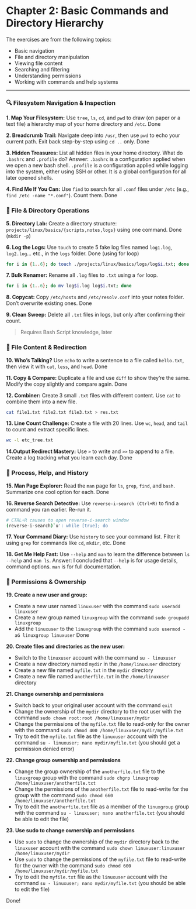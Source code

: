 # Chapter 2: Basic Commands and Directory Hierarchy

The exercises are from the following topics:
- Basic navigation
- File and directory manipulation
- Viewing file content
- Searching and filtering
- Understanding permissions
- Working with commands and help systems

---

### 🔍 Filesystem Navigation & Inspection

**1. Map Your Filesystem:** Use `tree`, `ls`, `cd`, and `pwd` to draw (on paper or a text file) a hierarchy map of your home directory and `/etc`.
Done

**2. Breadcrumb Trail:** Navigate deep into `/usr`, then use `pwd` to echo your current path. Exit back step-by-step using `cd ..` only.
Done

**3. Hidden Treasures:** List all hidden files in your home directory. What do `.bashrc` and `.profile` do?
Answer: `.bashrc` is a configuration applied when we open a new bash shell. `.profile` is a configuration applied while logging into the system, either using SSH or other. It is a global configuration for all later opened shells.

**4. Find Me If You Can:** Use `find` to search for all `.conf` files under `/etc` (e.g., `find /etc -name "*.conf"`). Count them.
Done

### 📁 File & Directory Operations

**5. Directory Lab:** Create a directory structure: `projects/linux/basics/{scripts,notes,logs}` using one command.
Done (`mkdir -p`)

**6. Log the Logs:** Use `touch` to create 5 fake log files named `log1.log`, `log2.log`... etc., in the `logs` folder.
Done (using for loop)
```bash
for i in {1..6}; do touch ./projects/linux/basics/logs/log$i.txt; done
```

**7. Bulk Renamer:** Rename all `.log` files to `.txt` using a `for` loop.
```bash
for i in {1..6}; do mv log$i.log log$i.txt; done
```

**8. Copycat:** Copy `/etc/hosts` and `/etc/resolv.conf` into your notes folder. Don’t overwrite existing ones.
Done

**9. Clean Sweep:** Delete all `.txt` files in logs, but only after confirming their count.
> Requires Bash Script knowledge, later

### 📄 File Content & Redirection

**10. Who’s Talking?** Use `echo` to write a sentence to a file called `hello.txt`, then view it with `cat`, `less`, and `head`.
Done

**11. Copy & Compare:** Duplicate a file and use `diff` to show they’re the same. Modify the copy slightly and compare again.
Done

**12. Combiner:** Create 3 small `.txt` files with different content. Use `cat` to combine them into a new file.
```bash
cat file1.txt file2.txt file3.txt > res.txt
```

**13. Line Count Challenge:** Create a file with 20 lines. Use `wc`, `head`, and `tail` to count and extract specific lines.
```bash
wc -l etc_tree.txt
```

**14.Output Redirect Mastery:** Use `>` to write and `>>` to append to a file. Create a log tracking what you learn each day.
Done

### 🔧 Process, Help, and History

**15. Man Page Explorer:** Read the `man` page for `ls`, `grep`, `find`, and `bash`. Summarize one cool option for each.
Done

**16. Reverse Search Detective:** Use `reverse-i-search (Ctrl+R)` to find a command you ran earlier. Re-run it.
```bash
# CTRL+R causes to open reverse-i-search window
(reverse-i-search)`u': while [true]; do
```

**17. Your Command Diary:** Use `history` to see your command list. Filter it using `grep` for commands like `cd`, `mkdir`, etc.
Done

**18. Get Me Help Fast:** Use `--help` and `man` to learn the difference between `ls --help` and `man ls`.
Answer: I concluded that `--help` is for usage details, command options. `man` is for full documentation.


### 🔐 Permissions & Ownership

**19. Create a new user and group:** 
- Create a new user named `linuxuser` with the command `sudo useradd linuxuser`
- Create a new group named `linuxgroup` with the command `sudo groupadd linuxgroup`
- Add the `linuxuser` to the `linuxgroup` with the command `sudo usermod -aG linuxgroup linuxuser`
Done

**20. Create files and directories as the new user:** 
- Switch to the `linuxuser` account with the command `su - linuxuser`
- Create a new directory named `mydir` in the `/home/linuxuser` directory
- Create a new file named `myfile.txt` in the `mydir` directory
- Create a new file named `anotherfile.txt` in the `/home/linuxuser` directory

**21. Change ownership and permissions**
- Switch back to your original user account with the command `exit`
- Change the ownership of the `mydir` directory to the root user with the command `sudo chown root:root /home/linuxuser/mydir`
- Change the permissions of the `myfile.txt` file to read-only for the owner with the command `sudo chmod 400 /home/linuxuser/mydir/myfile.txt`
- Try to edit the `myfile.txt` file as the `linuxuser` account with the command `su - linuxuser; nano mydir/myfile.txt` (you should get a permission denied error)

**22. Change group ownership and permissions**
- Change the group ownership of the `anotherfile.txt` file to the `linuxgroup` group with the command `sudo chgrp linuxgroup /home/linuxuser/anotherfile.txt`
- Change the permissions of the `anotherfile.txt` file to read-write for the group with the command `sudo chmod 660 /home/linuxuser/anotherfile.txt`
- Try to edit the `anotherfile.txt` file as a member of the `linuxgroup` group with the command `su - linuxuser; nano anotherfile.txt` (you should be able to edit the file)

**23. Use sudo to change ownership and permissions**
- Use `sudo` to change the ownership of the `mydir` directory back to the `linuxuser` account with the command `sudo chown linuxuser:linuxuser /home/linuxuser/mydir`
- Use `sudo` to change the permissions of the `myfile.txt` file to read-write for the owner with the command `sudo chmod 600 /home/linuxuser/mydir/myfile.txt`
- Try to edit the `myfile.txt` file as the `linuxuser` account with the command `su - linuxuser; nano mydir/myfile.txt` (you should be able to edit the file)

Done!